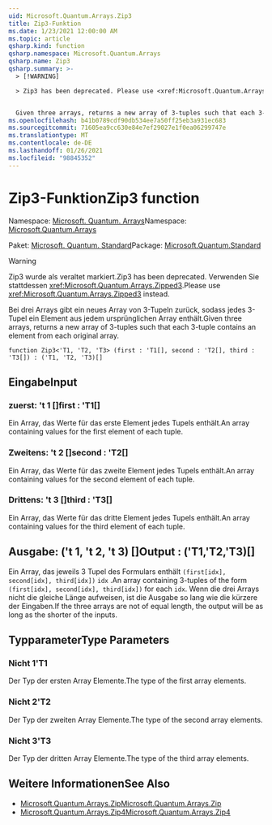 ```yaml
---
uid: Microsoft.Quantum.Arrays.Zip3
title: Zip3-Funktion
ms.date: 1/23/2021 12:00:00 AM
ms.topic: article
qsharp.kind: function
qsharp.namespace: Microsoft.Quantum.Arrays
qsharp.name: Zip3
qsharp.summary: >-
  > [!WARNING]

  > Zip3 has been deprecated. Please use <xref:Microsoft.Quantum.Arrays.Zipped3> instead.


  Given three arrays, returns a new array of 3-tuples such that each 3-tuple contains an element from each original array.
ms.openlocfilehash: b41b0789cdf90db534ee7a50ff25eb3a931ec683
ms.sourcegitcommit: 71605ea9cc630e84e7ef29027e1f0ea06299747e
ms.translationtype: MT
ms.contentlocale: de-DE
ms.lasthandoff: 01/26/2021
ms.locfileid: "98845352"
---
```

# <a name="zip3-function"></a><span data-ttu-id="7d8d6-102">Zip3-Funktion</span><span class="sxs-lookup"><span data-stu-id="7d8d6-102">Zip3 function</span></span>

<span data-ttu-id="7d8d6-103">Namespace: [Microsoft. Quantum. Arrays](xref:Microsoft.Quantum.Arrays)</span><span class="sxs-lookup"><span data-stu-id="7d8d6-103">Namespace: [Microsoft.Quantum.Arrays](xref:Microsoft.Quantum.Arrays)</span></span>

<span data-ttu-id="7d8d6-104">Paket: [Microsoft. Quantum. Standard](https://nuget.org/packages/Microsoft.Quantum.Standard)</span><span class="sxs-lookup"><span data-stu-id="7d8d6-104">Package: [Microsoft.Quantum.Standard](https://nuget.org/packages/Microsoft.Quantum.Standard)</span></span>


> [!WARNING]
> <span data-ttu-id="7d8d6-105">Zip3 wurde als veraltet markiert.</span><span class="sxs-lookup"><span data-stu-id="7d8d6-105">Zip3 has been deprecated.</span></span> <span data-ttu-id="7d8d6-106">Verwenden Sie stattdessen <xref:Microsoft.Quantum.Arrays.Zipped3>.</span><span class="sxs-lookup"><span data-stu-id="7d8d6-106">Please use <xref:Microsoft.Quantum.Arrays.Zipped3> instead.</span></span>

<span data-ttu-id="7d8d6-107">Bei drei Arrays gibt ein neues Array von 3-Tupeln zurück, sodass jedes 3-Tupel ein Element aus jedem ursprünglichen Array enthält.</span><span class="sxs-lookup"><span data-stu-id="7d8d6-107">Given three arrays, returns a new array of 3-tuples such that each 3-tuple contains an element from each original array.</span></span>

```qsharp
function Zip3<'T1, 'T2, 'T3> (first : 'T1[], second : 'T2[], third : 'T3[]) : ('T1, 'T2, 'T3)[]
```


## <a name="input"></a><span data-ttu-id="7d8d6-108">Eingabe</span><span class="sxs-lookup"><span data-stu-id="7d8d6-108">Input</span></span>

### <a name="first--t1"></a><span data-ttu-id="7d8d6-109">zuerst: 't 1 []</span><span class="sxs-lookup"><span data-stu-id="7d8d6-109">first : 'T1[]</span></span>

<span data-ttu-id="7d8d6-110">Ein Array, das Werte für das erste Element jedes Tupels enthält.</span><span class="sxs-lookup"><span data-stu-id="7d8d6-110">An array containing values for the first element of each tuple.</span></span>


### <a name="second--t2"></a><span data-ttu-id="7d8d6-111">Zweitens: 't 2 []</span><span class="sxs-lookup"><span data-stu-id="7d8d6-111">second : 'T2[]</span></span>

<span data-ttu-id="7d8d6-112">Ein Array, das Werte für das zweite Element jedes Tupels enthält.</span><span class="sxs-lookup"><span data-stu-id="7d8d6-112">An array containing values for the second element of each tuple.</span></span>


### <a name="third--t3"></a><span data-ttu-id="7d8d6-113">Drittens: 't 3 []</span><span class="sxs-lookup"><span data-stu-id="7d8d6-113">third : 'T3[]</span></span>

<span data-ttu-id="7d8d6-114">Ein Array, das Werte für das dritte Element jedes Tupels enthält.</span><span class="sxs-lookup"><span data-stu-id="7d8d6-114">An array containing values for the third element of each tuple.</span></span>



## <a name="output--t1t2t3"></a><span data-ttu-id="7d8d6-115">Ausgabe: ('t 1, 't 2, 't 3) []</span><span class="sxs-lookup"><span data-stu-id="7d8d6-115">Output : ('T1,'T2,'T3)[]</span></span>

<span data-ttu-id="7d8d6-116">Ein Array, das jeweils 3 Tupel des Formulars enthält `(first[idx], second[idx], third[idx])` `idx` .</span><span class="sxs-lookup"><span data-stu-id="7d8d6-116">An array containing 3-tuples of the form `(first[idx], second[idx], third[idx])` for each `idx`.</span></span> <span data-ttu-id="7d8d6-117">Wenn die drei Arrays nicht die gleiche Länge aufweisen, ist die Ausgabe so lang wie die kürzere der Eingaben.</span><span class="sxs-lookup"><span data-stu-id="7d8d6-117">If the three arrays are not of equal length, the output will be as long as the shorter of the inputs.</span></span>

## <a name="type-parameters"></a><span data-ttu-id="7d8d6-118">Typparameter</span><span class="sxs-lookup"><span data-stu-id="7d8d6-118">Type Parameters</span></span>

### <a name="t1"></a><span data-ttu-id="7d8d6-119">Nicht 1</span><span class="sxs-lookup"><span data-stu-id="7d8d6-119">'T1</span></span>

<span data-ttu-id="7d8d6-120">Der Typ der ersten Array Elemente.</span><span class="sxs-lookup"><span data-stu-id="7d8d6-120">The type of the first array elements.</span></span>
### <a name="t2"></a><span data-ttu-id="7d8d6-121">Nicht 2</span><span class="sxs-lookup"><span data-stu-id="7d8d6-121">'T2</span></span>

<span data-ttu-id="7d8d6-122">Der Typ der zweiten Array Elemente.</span><span class="sxs-lookup"><span data-stu-id="7d8d6-122">The type of the second array elements.</span></span>
### <a name="t3"></a><span data-ttu-id="7d8d6-123">Nicht 3</span><span class="sxs-lookup"><span data-stu-id="7d8d6-123">'T3</span></span>

<span data-ttu-id="7d8d6-124">Der Typ der dritten Array Elemente.</span><span class="sxs-lookup"><span data-stu-id="7d8d6-124">The type of the third array elements.</span></span>

## <a name="see-also"></a><span data-ttu-id="7d8d6-125">Weitere Informationen</span><span class="sxs-lookup"><span data-stu-id="7d8d6-125">See Also</span></span>

- [<span data-ttu-id="7d8d6-126">Microsoft.Quantum.Arrays.Zip</span><span class="sxs-lookup"><span data-stu-id="7d8d6-126">Microsoft.Quantum.Arrays.Zip</span></span>](xref:Microsoft.Quantum.Arrays.Zip)
- [<span data-ttu-id="7d8d6-127">Microsoft.Quantum.Arrays.Zip4</span><span class="sxs-lookup"><span data-stu-id="7d8d6-127">Microsoft.Quantum.Arrays.Zip4</span></span>](xref:Microsoft.Quantum.Arrays.Zip4)